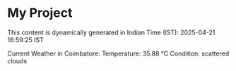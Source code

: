 # My Project

This content is dynamically generated in Indian Time (IST): 2025-04-21 16:59:25 IST


Current Weather in Coimbatore:
Temperature: 35.88 °C
Condition: scattered clouds
